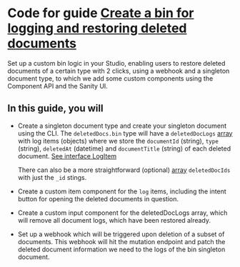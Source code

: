 # Code for guide [Create a bin for logging and restoring deleted documents](https://www.sanity.io/guides/bin-for-restoring-deleted-documents)

Set up a custom bin logic in your Studio, enabling users to restore deleted documents of a certain type with 2 clicks, using a webhook and a singleton document type, to which we add some custom components using the Component API and the Sanity UI.

## In this guide, you will

- Create a singleton document type and create your singleton document using the CLI.
  The `deletedDocs.bin` type will have a `deletedDocLogs` [array](https://github.com/bobinska-dev/sharing-is-caring/blob/bbe7ab322ce5e755c9d32c915bc0a937820ef495/Document%20Bin%20-%20Restoring%20deleted%20documents%20in%20the%20studio/deletedDocBinDocument.tsx#L55) with log items (objects) where we store the `documentId` (string), `type` (string), `deletedAt` (datetime) and `documentTitle` (string) of each deleted document. [See interface LogItem](https://github.com/bobinska-dev/sharing-is-caring/blob/bbe7ab322ce5e755c9d32c915bc0a937820ef495/Document%20Bin%20-%20Restoring%20deleted%20documents%20in%20the%20studio/deletedDocBinDocument.tsx#L26-L31)

  There can also be a more straightforward (optional) [array](https://github.com/bobinska-dev/sharing-is-caring/blob/bbe7ab322ce5e755c9d32c915bc0a937820ef495/Document%20Bin%20-%20Restoring%20deleted%20documents%20in%20the%20studio/deletedDocBinDocument.tsx#L107) `deletedDocIds` with just the `_id` stings.

- Create a custom item component for the `log` items, including the intent button for opening the deleted documents in question.

- Create a custom input component for the deletedDocLogs array, which will remove all document logs, which have been restored already.

- Set up a webhook which will be triggered upon deletion of a subset of documents. This webhook will hit the mutation endpoint and patch the deleted document information we need to the logs of the bin singleton document.
